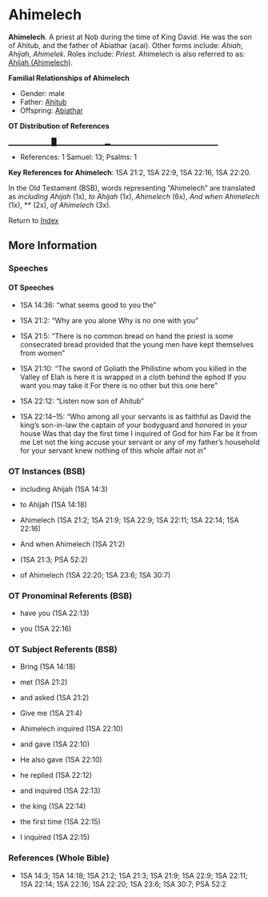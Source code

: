 # Ahimelech
**Ahimelech**. 
A priest at Nob during the time of King David. He was the son of Ahitub, and the father of Abiathar (acai). 
Other forms include: 
*Ahiah*, *Ahijah*, *Ahimelek*. 
Roles include: 
_Priest_. 
Ahimelech is also referred to as: 
[Ahijah (Ahimelech)](Ahijah.8.md). 




**Familial Relationships of Ahimelech**


* Gender: male
* Father: [Ahitub](Ahitub.md)
* Offspring: [Abiathar](Abiathar.md)


**OT Distribution of References**

▁▁▁▁▁▁▁▁█▁▁▁▁▁▁▁▁▁▂▁▁▁▁▁▁▁▁▁▁▁▁▁▁▁▁▁▁▁▁
* References: 1 Samuel: 13; Psalms: 1



**Key References for Ahimelech**: 
1SA 21:2, 1SA 22:9, 1SA 22:16, 1SA 22:20. 


In the Old Testament (BSB), words representing “Ahimelech” are translated as 
*including Ahijah* (1x), *to Ahijah* (1x), *Ahimelech* (6x), *And when Ahimelech* (1x), ** (2x), *of Ahimelech* (3x). 




Return to [Index](00-Index.md)

## More Information

### Speeches

#### OT Speeches

* 1SA 14:36: “what seems good to you the”

* 1SA 21:2: “Why are you alone Why is no one with you”

* 1SA 21:5: “There is no common bread on hand the priest is some consecrated bread provided that the young men have kept themselves from women”

* 1SA 21:10: “The sword of Goliath the Philistine whom you killed in the Valley of Elah is here it is wrapped in a cloth behind the ephod If you want you may take it For there is no other but this one here”

* 1SA 22:12: “Listen now son of Ahitub”

* 1SA 22:14–15: “Who among all your servants is as faithful as David the king’s son-in-law the captain of your bodyguard and honored in your house Was that day the first time I inquired of God for him Far be it from me Let not the king accuse your servant or any of my father’s household for your servant knew nothing of this whole affair not in”

### OT Instances (BSB)

* including Ahijah (1SA 14:3)

* to Ahijah (1SA 14:18)

* Ahimelech (1SA 21:2; 1SA 21:9; 1SA 22:9; 1SA 22:11; 1SA 22:14; 1SA 22:16)

* And when Ahimelech (1SA 21:2)

*  (1SA 21:3; PSA 52:2)

* of Ahimelech (1SA 22:20; 1SA 23:6; 1SA 30:7)



### OT Pronominal Referents (BSB)

* have you (1SA 22:13)

* you (1SA 22:16)



### OT Subject Referents (BSB)

* Bring (1SA 14:18)

* met (1SA 21:2)

* and asked (1SA 21:2)

* Give me (1SA 21:4)

* Ahimelech inquired (1SA 22:10)

* and gave (1SA 22:10)

* He also gave (1SA 22:10)

* he replied (1SA 22:12)

* and inquired (1SA 22:13)

* the king (1SA 22:14)

* the first time (1SA 22:15)

* I inquired (1SA 22:15)



### References (Whole Bible)

* 1SA 14:3; 1SA 14:18; 1SA 21:2; 1SA 21:3; 1SA 21:9; 1SA 22:9; 1SA 22:11; 1SA 22:14; 1SA 22:16; 1SA 22:20; 1SA 23:6; 1SA 30:7; PSA 52:2



